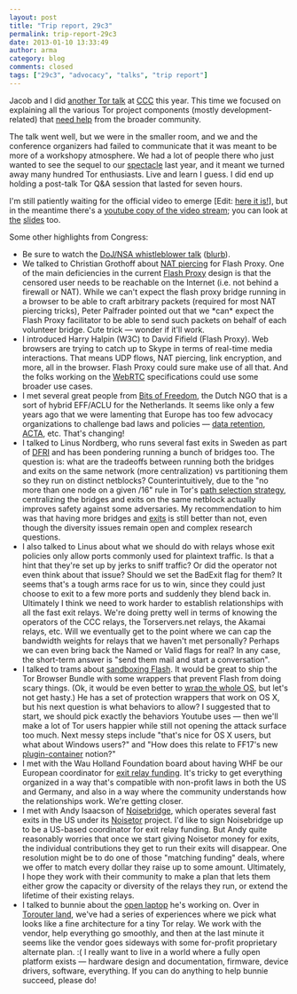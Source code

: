 ```yaml
---
layout: post
title: "Trip report, 29c3"
permalink: trip-report-29c3
date: 2013-01-10 13:33:49
author: arma
category: blog
comments: closed
tags: ["29c3", "advocacy", "talks", "trip report"]
---
```


Jacob and I did [another Tor talk](http://events.ccc.de/congress/2012/Fahrplan/events/5306.en.html) at [CCC](http://events.ccc.de/congress/2012/) this year. This time we focused on explaining all the various Tor project components (mostly development-related) that [need help](https://www.torproject.org/getinvolved/volunteer#Projects) from the broader community.

The talk went well, but we were in the smaller room, and we and the conference organizers had failed to communicate that it was meant to be more of a workshopy atmosphere. We had a lot of people there who just wanted to see the sequel to our [spectacle](http://www.youtube.com/watch?v=GwMr8Xl7JMQ) last year, and it meant we turned away many hundred Tor enthusiasts. Live and learn I guess. I did end up holding a post-talk Tor Q&A session that lasted for seven hours.

I'm still patiently waiting for the official video to emerge [Edit: [here it is!](http://ftp.ccc.de/congress/2012/mp4-h264-HQ/29c3-5306-en-the_tor_software_ecosystem_h264.mp4)], but in the meantime there's a [youtube copy of the video stream](http://www.youtube.com/watch?v=Rnbc_9JnVtc); you can look at [the](http://freehaven.net/~arma/slides-29c3.odp) [slides](http://freehaven.net/~arma/slides-29c3.pdf) too.

Some other highlights from Congress:

-   Be sure to watch the [DoJ/NSA whistleblower talk](http://www.youtube.com/watch?v=XDM3MqHln8U) ([blurb](http://events.ccc.de/congress/2012/Fahrplan/events/5338.en.html)).
-   We talked to Christian Grothoff about [NAT piercing](https://gnunet.org/pwnat) for Flash Proxy. One of the main deficiencies in the current [Flash Proxy](https://crypto.stanford.edu/flashproxy/) design is that the censored user needs to be reachable on the Internet (i.e. not behind a firewall or NAT). While we can't expect the flash proxy bridge running in a browser to be able to craft arbitrary packets (required for most NAT piercing tricks), Peter Palfrader pointed out that we \*can\* expect the Flash Proxy facilitator to be able to send such packets on behalf of each volunteer bridge. Cute trick — wonder if it'll work.
-   I introduced Harry Halpin (W3C) to David Fifield (Flash Proxy). Web browsers are trying to catch up to Skype in terms of real-time media interactions. That means UDP flows, NAT piercing, link encryption, and more, all in the browser. Flash Proxy could sure make use of all that. And the folks working on the [WebRTC](http://www.webrtc.org/) specifications could use some broader use cases.
-   I met several great people from [Bits of Freedom](http://www.bof.nl/), the Dutch NGO that is a sort of hybrid EFF/ACLU for the Netherlands. It seems like only a few years ago that we were lamenting that Europe has too few advocacy organizations to challenge bad laws and policies — [data retention](http://www.edri.org/issues/privacy/dataretention), [ACTA](http://www.laquadrature.net/wiki/How_to_act_against_ACTA), etc. That's changing!
-   I talked to Linus Nordberg, who runs several fast exits in Sweden as part of [DFRI](https://dfri.se/) and has been pondering running a bunch of bridges too. The question is: what are the tradeoffs between running both the bridges and exits on the same network (more centralization) vs partitioning them so they run on distinct netblocks? Counterintuitively, due to the "no more than one node on a given /16" rule in Tor's [path selection strategy](https://gitweb.torproject.org/torspec.git?a=blob_plain;hb=HEAD;f=path-spec.txt), centralizing the bridges and exits on the same netblock actually improves safety against some adversaries. My recommendation to him was that having more bridges and [exits](https://lists.torproject.org/pipermail/tor-relays/2012-July/001433.html) is still better than not, even though the diversity issues remain open and complex research questions.
-   I also talked to Linus about what we should do with relays whose exit policies only allow ports commonly used for plaintext traffic. Is that a hint that they're set up by jerks to sniff traffic? Or did the operator not even think about that issue? Should we set the BadExit flag for them? It seems that's a tough arms race for us to win, since they could just choose to exit to a few more ports and suddenly they blend back in. Ultimately I think we need to work harder to establish relationships with all the fast exit relays. We're doing pretty well in terms of knowing the operators of the CCC relays, the Torservers.net relays, the Akamai relays, etc. Will we eventually get to the point where we can cap the bandwidth weights for relays that we haven't met personally? Perhaps we can even bring back the Named or Valid flags for real? In any case, the short-term answer is "send them mail and start a conversation".
-   I talked to trams about [sandboxing Flash](https://trac.torproject.org/projects/tor/ticket/7008#comment:5). It would be great to ship the Tor Browser Bundle with some wrappers that prevent Flash from doing scary things. (Ok, it would be even better to [wrap the whole OS](https://trac.torproject.org/projects/tor/ticket/7681), but let's not get hasty.) He has a set of protection wrappers that work on OS X, but his next question is what behaviors to allow? I suggested that to start, we should pick exactly the behaviors Youtube uses — then we'll make a lot of Tor users happier while still not opening the attack surface too much. Next messy steps include "that's nice for OS X users, but what about Windows users?" and "How does this relate to FF17's new [plugin-container](http://support.mozilla.org/en-US/kb/What%20is%20plugin-container) notion?"
-   I met with the Wau Holland Foundation board about having WHF be our European coordinator for [exit relay funding](https://lists.torproject.org/pipermail/tor-relays/2012-July/001433.html). It's tricky to get everything organized in a way that's compatible with non-profit laws in both the US and Germany, and also in a way where the community understands how the relationships work. We're getting closer.
-   I met with Andy Isaacson of [Noisebridge](https://www.noisebridge.net/), which operates several fast exits in the US under its [Noisetor](http://noisetor.net/) project. I'd like to sign Noisebridge up to be a US-based coordinator for exit relay funding. But Andy quite reasonably worries that once we start giving Noisetor money for exits, the individual contributions they get to run their exits will disappear. One resolution might be to do one of those "matching funding" deals, where we offer to match every dollar they raise up to some amount. Ultimately, I hope they work with their community to make a plan that lets them either grow the capacity or diversity of the relays they run, or extend the lifetime of their existing relays.
-   I talked to bunnie about the [open laptop](http://www.bunniestudios.com/blog/?p=2686) he's working on. Over in [Torouter land](https://trac.torproject.org/projects/tor/wiki/doc/Torouter), we've had a series of experiences where we pick what looks like a fine architecture for a tiny Tor relay. We work with the vendor, help everything go smoothly, and then at the last minute it seems like the vendor goes sideways with some for-profit proprietary alternate plan. :( I really want to live in a world where a fully open platform exists — hardware design and documentation, firmware, device drivers, software, everything. If you can do anything to help bunnie succeed, please do!

